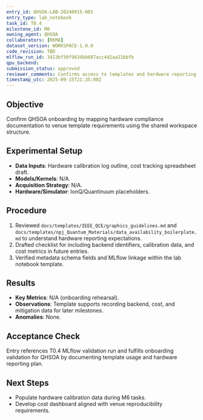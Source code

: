 ```yaml
---
entry_id: QHSOA-LAB-20240915-001
entry_type: lab_notebook
task_id: T0.4
milestone_id: M0
owning_agent: QHSOA
collaborators: [RKMA]
dataset_version: WORKSPACE-1.0.0
code_revision: TBD
mlflow_run_id: 3413bf30f9634bb687acc4d2aa21bbfb
qpu_backend: 
submission_status: approved
reviewer_comments: Confirms access to templates and hardware reporting expectations.
timestamp_utc: 2025-09-15T21:35:00Z
---
```


## Objective
Confirm QHSOA onboarding by mapping hardware compliance documentation to venue template requirements using the shared workspace structure.

## Experimental Setup
- **Data Inputs**: Hardware calibration log outline, cost tracking spreadsheet draft.
- **Models/Kernels**: N/A.
- **Acquisition Strategy**: N/A.
- **Hardware/Simulator**: IonQ/Quantinuum placeholders.

## Procedure
1. Reviewed `docs/templates/IEEE_QCE/graphics_guidelines.md` and `docs/templates/npj_Quantum_Materials/data_availability_boilerplate.md` to understand hardware reporting expectations.
2. Drafted checklist for including backend identifiers, calibration data, and cost metrics in future entries.
3. Verified metadata schema fields and MLflow linkage within the lab notebook template.

## Results
- **Key Metrics**: N/A (onboarding rehearsal).
- **Observations**: Template supports recording backend, cost, and mitigation data for later milestones.
- **Anomalies**: None.

## Acceptance Check
Entry references T0.4 MLflow validation run and fulfills onboarding validation for QHSOA by documenting template usage and hardware reporting plan.

## Next Steps
- Populate hardware calibration data during M6 tasks.
- Develop cost dashboard aligned with venue reproducibility requirements.


